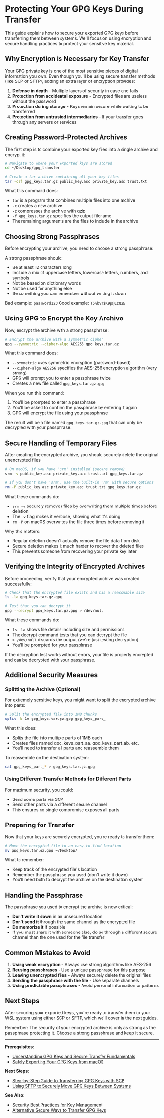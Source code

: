 # Protecting Your GPG Keys During Transfer

This guide explains how to secure your exported GPG keys before transferring them between systems. We'll focus on using encryption and secure handling practices to protect your sensitive key material.

## Why Encryption is Necessary for Key Transfer

Your GPG private key is one of the most sensitive pieces of digital information you own. Even though you'll be using secure transfer methods (like SCP or SFTP), adding an extra layer of encryption provides:

1. **Defense in depth** - Multiple layers of security in case one fails
2. **Protection from accidental exposure** - Encrypted files are useless without the password
3. **Protection during storage** - Keys remain secure while waiting to be transferred
4. **Protection from untrusted intermediaries** - If your transfer goes through any servers or services

## Creating Password-Protected Archives

The first step is to combine your exported key files into a single archive and encrypt it:

```bash
# Navigate to where your exported keys are stored
cd ~/Desktop/gpg_transfer

# Create a tar archive containing all your key files
tar -czf gpg_keys.tar.gz public_key.asc private_key.asc trust.txt
```

What this command does:
- `tar` is a program that combines multiple files into one archive
- `-c` creates a new archive
- `-z` compresses the archive with gzip
- `-f gpg_keys.tar.gz` specifies the output filename
- The remaining arguments are the files to include in the archive

## Choosing Strong Passphrases

Before encrypting your archive, you need to choose a strong passphrase:

A strong passphrase should:
- Be at least 12 characters long
- Include a mix of uppercase letters, lowercase letters, numbers, and symbols
- Not be based on dictionary words
- Not be used for anything else
- Be something you can remember without writing it down

Bad example: `password123`
Good example: `T5%bVn$K9p@LzQ2&`

## Using GPG to Encrypt the Key Archive

Now, encrypt the archive with a strong passphrase:

```bash
# Encrypt the archive with a symmetric cipher
gpg --symmetric --cipher-algo AES256 gpg_keys.tar.gz
```

What this command does:
- `--symmetric` uses symmetric encryption (password-based)
- `--cipher-algo AES256` specifies the AES-256 encryption algorithm (very strong)
- GPG will prompt you to enter a passphrase twice
- Creates a new file called `gpg_keys.tar.gz.gpg`

When you run this command:
1. You'll be prompted to enter a passphrase
2. You'll be asked to confirm the passphrase by entering it again
3. GPG will encrypt the file using your passphrase

The result will be a file named `gpg_keys.tar.gz.gpg` that can only be decrypted with your passphrase.

## Secure Handling of Temporary Files

After creating the encrypted archive, you should securely delete the original unencrypted files:

```bash
# On macOS, if you have 'srm' installed (secure remove)
srm -v public_key.asc private_key.asc trust.txt gpg_keys.tar.gz

# If you don't have 'srm', use the built-in 'rm' with secure options
rm -P public_key.asc private_key.asc trust.txt gpg_keys.tar.gz
```

What these commands do:
- `srm -v` securely removes files by overwriting them multiple times before deletion
- The `-v` flag makes it verbose, showing what it's doing
- `rm -P` on macOS overwrites the file three times before removing it

Why this matters:
- Regular deletion doesn't actually remove the file data from disk
- Secure deletion makes it much harder to recover the deleted files
- This prevents someone from recovering your private key later

## Verifying the Integrity of Encrypted Archives

Before proceeding, verify that your encrypted archive was created successfully:

```bash
# Check that the encrypted file exists and has a reasonable size
ls -la gpg_keys.tar.gz.gpg

# Test that you can decrypt it
gpg --decrypt gpg_keys.tar.gz.gpg > /dev/null
```

What these commands do:
- `ls -la` shows file details including size and permissions
- The decrypt command tests that you can decrypt the file
- `> /dev/null` discards the output (we're just testing decryption)
- You'll be prompted for your passphrase

If the decryption test works without errors, your file is properly encrypted and can be decrypted with your passphrase.

## Additional Security Measures

### Splitting the Archive (Optional)

For extremely sensitive keys, you might want to split the encrypted archive into parts:

```bash
# Split the encrypted file into 1MB chunks
split -b 1m gpg_keys.tar.gz.gpg gpg_keys_part_
```

What this does:
- Splits the file into multiple parts of 1MB each
- Creates files named gpg_keys_part_aa, gpg_keys_part_ab, etc.
- You'll need to transfer all parts and reassemble them

To reassemble on the destination system:
```bash
cat gpg_keys_part_* > gpg_keys.tar.gz.gpg
```

### Using Different Transfer Methods for Different Parts

For maximum security, you could:
- Send some parts via SCP
- Send other parts via a different secure channel
- This ensures no single compromise exposes all parts

## Preparing for Transfer

Now that your keys are securely encrypted, you're ready to transfer them:

```bash
# Move the encrypted file to an easy-to-find location
mv gpg_keys.tar.gz.gpg ~/Desktop/
```

What to remember:
- Keep track of the encrypted file's location
- Remember the passphrase you used (don't write it down)
- You'll need both to decrypt the archive on the destination system

## Handling the Passphrase

The passphrase you used to encrypt the archive is now critical:
- **Don't write it down** in an unsecured location
- **Don't send it** through the same channel as the encrypted file
- **Do memorize it** if possible
- If you must share it with someone else, do so through a different secure channel than the one used for the file transfer

## Common Mistakes to Avoid

1. **Using weak encryption** - Always use strong algorithms like AES-256
2. **Reusing passphrases** - Use a unique passphrase for this purpose
3. **Leaving unencrypted files** - Always securely delete the original files
4. **Sending the passphrase with the file** - Use separate channels
5. **Using predictable passphrases** - Avoid personal information or patterns

## Next Steps

After securing your exported keys, you're ready to transfer them to your WSL system using either SCP or SFTP, which we'll cover in the next guides.

Remember: The security of your encrypted archive is only as strong as the passphrase protecting it. Choose a strong passphrase and keep it secure.

---

**Prerequisites**: 
- [Understanding GPG Keys and Secure Transfer Fundamentals](01-introduction-to-gpg-keys.md)
- [Safely Exporting Your GPG Keys from macOS](03-exporting-gpg-keys-from-macos.md)

**Next Steps**: 
- [Step-by-Step Guide to Transferring GPG Keys with SCP](05-transferring-keys-using-scp.md)
- [Using SFTP to Securely Move GPG Keys Between Systems](06-transferring-keys-using-sftp.md)

**See Also**:
- [Security Best Practices for Key Management](09-security-best-practices.md)
- [Alternative Secure Ways to Transfer GPG Keys](08-alternative-transfer-methods.md)
